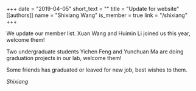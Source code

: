 +++
date = "2019-04-05"
short_text = ""
title = "Update for website"
[[authors]]
    name = "Shixiang Wang"
    is_member = true
    link = "/shixiang"
+++

We update our member list. Xuan Wang and Huimin Li joined us this year, welcome them! 

Two undergraduate students Yichen Feng and Yunchuan Ma are doing graduation projects in our lab, welcome them!

Some friends has graduated or leaved for new job, best wishes to them.

*Shixiang*